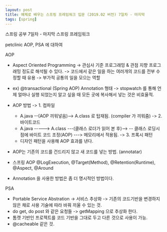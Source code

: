 ```yaml
---
layout: post
title: 예제로 배우는 스프링 프레임워크 입문 (2019.02 버전) 7일차 - 마지막
tags: [spring]
---
```


스프링 공부 7일차 - 마지막 스프링 프레임워크 

petclinic
    AOP, PSA 에 대하여
    
AOP
 - Aspect Oriented Programming
  -> 관심사 기준 프로그래밍 & 관점 지향 프로그래밍 정도로 해석될 수 있다.
  -> 코드에서 같은 일을 하는 여러개의 코드를 전부 수정할 때 유용
  -> 부가적 공통의 일을 모으는 역할

 - ex) @transactional (Spring AOP) Annotation 형태
  -> stopwatch 를 통해 언제 얼마나 실행 되었는지 알고 싶을 때 모든 곳에 복사해서 넣는 것은 비효율적.

 - AOP 방법
  -> 1. 컴파일
    - A.java --(AOP 끼워넣음)--> A.class 로 탑재됨. (compiler 가 끼워줌)
  -> 2. 바이트코드
    - A.java -----> A.class ---(클래스 로더가 읽어 본 후)--> -- 클래스 로딩시점에 바이트 코드 조정(AOP) ---> 메모리에서 적용됨.
  -> 3. 프록시 패턴 
    - 디자인 패턴을 사용해 AOP 효과를 낸다. 

 - AOP는 기존의 코드를 건드리지 않고 새 코드를 넣는 방법. (annotatar) 
 - 스프링 AOP @LogExecution, @Target(Method), @Retention(Runtime), @Aspect, @Around

 - Annotation 을 사용한 방법은 좀 더 명시적인 방법이다.
 
 PSA
  - Portable Service Abstration
   -> 서비스 추상화
   -> 기존의 코드기반을 변경하지 않은 채로 사용 기술에 따라 바꿔 끼울 수 있는 것.
  - do get, do post 와 같은 요청들 -> getMapping 으로 추상화 한다.
  - 톰캣 기반인 프로젝트를 코드 기반을 그대로 두고 다른 것으로 사용이 가능.
  - @cacheable 같은 것. 